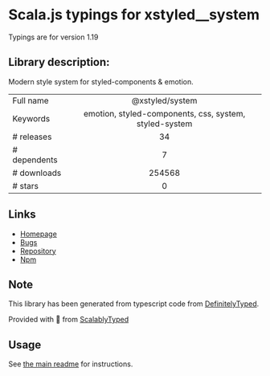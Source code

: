 
# Scala.js typings for xstyled__system

Typings are for version 1.19

## Library description:
Modern style system for styled-components & emotion.

|                    |                 |
| ------------------ | :-------------: |
| Full name          | @xstyled/system |
| Keywords           | emotion, styled-components, css, system, styled-system |
| # releases         | 34 |
| # dependents       | 7 |
| # downloads        | 254568 |
| # stars            | 0 |

## Links
- [Homepage](https://xstyled.dev)
- [Bugs](https://github.com/smooth-code/xstyled/issues)
- [Repository](https://github.com/smooth-code/xstyled)
- [Npm](https://www.npmjs.com/package/%40xstyled%2Fsystem)
    


## Note
This library has been generated from typescript code from [DefinitelyTyped](https://definitelytyped.org).

Provided with :purple_heart: from [ScalablyTyped](https://github.com/oyvindberg/ScalablyTyped)

## Usage
See [the main readme](../../readme.md) for instructions.


